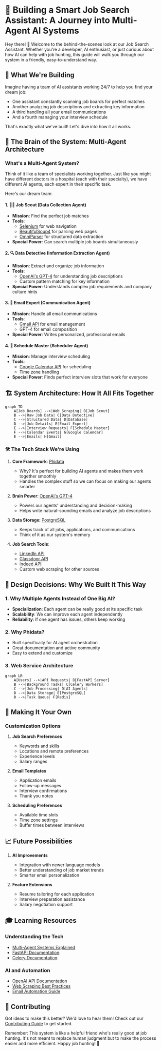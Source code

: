 # 🤖 Building a Smart Job Search Assistant: A Journey into Multi-Agent AI Systems

Hey there! 👋 Welcome to the behind-the-scenes look at our Job Search Assistant. Whether you're a developer, AI enthusiast, or just curious about how AI can help with job hunting, this guide will walk you through our system in a friendly, easy-to-understand way.

## 🎯 What We're Building

Imagine having a team of AI assistants working 24/7 to help you find your dream job:
- One assistant constantly scanning job boards for perfect matches
- Another analyzing job descriptions and extracting key information
- A third handling all your email communications
- And a fourth managing your interview schedule

That's exactly what we've built! Let's dive into how it all works.

## 🧠 The Brain of the System: Multi-Agent Architecture

### What's a Multi-Agent System? 
Think of it like a team of specialists working together. Just like you might have different doctors in a hospital (each with their specialty), we have different AI agents, each expert in their specific task.

Here's our dream team:

#### 1. 🕵️‍♂️ Job Scout (Data Collection Agent)
- **Mission**: Find the perfect job matches
- **Tools**: 
  - [Selenium](https://www.selenium.dev/) for web navigation
  - [BeautifulSoup4](https://www.crummy.com/software/BeautifulSoup/) for parsing web pages
  - [OmniParser](https://huggingface.co/microsoft/OmniParser) for structured data extraction
- **Special Power**: Can search multiple job boards simultaneously

#### 2. 🔍 Data Detective (Information Extraction Agent)
- **Mission**: Extract and organize job information
- **Tools**: 
  - [OpenAI's GPT-4](https://openai.com/gpt-4) for understanding job descriptions
  - Custom pattern matching for key information
- **Special Power**: Understands complex job requirements and company culture hints

#### 3. 📧 Email Expert (Communication Agent)
- **Mission**: Handle all email communications
- **Tools**: 
  - [Gmail API](https://developers.google.com/gmail/api) for email management
  - GPT-4 for email composition
- **Special Power**: Writes personalized, professional emails

#### 4. 📅 Schedule Master (Scheduler Agent)
- **Mission**: Manage interview scheduling
- **Tools**: 
  - [Google Calendar API](https://developers.google.com/calendar) for scheduling
  - Time zone handling
- **Special Power**: Finds perfect interview slots that work for everyone

## 🏗️ System Architecture: How It All Fits Together

```mermaid
graph TD
    A[Job Boards] -->|Web Scraping| B[Job Scout]
    B -->|Raw Job Data| C[Data Detective]
    C -->|Structured Data| D[Database]
    D -->|Job Details| E[Email Expert]
    E -->|Interview Requests| F[Schedule Master]
    F -->|Calendar Events| G[Google Calendar]
    E -->|Emails| H[Gmail]
```

### 🛠️ The Tech Stack We're Using

1. **Core Framework**: [Phidata](https://docs.phidata.com/)
   - Why? It's perfect for building AI agents and makes them work together smoothly
   - Handles the complex stuff so we can focus on making our agents smarter

2. **Brain Power**: [OpenAI's GPT-4](https://openai.com/gpt-4)
   - Powers our agents' understanding and decision-making
   - Helps write natural-sounding emails and analyze job descriptions

3. **Data Storage**: [PostgreSQL](https://www.postgresql.org/)
   - Keeps track of all jobs, applications, and communications
   - Think of it as our system's memory

4. **Job Search Tools**:
   - [LinkedIn API](https://developer.linkedin.com/)
   - [Glassdoor API](https://www.glassdoor.com/developer/)
   - [Indeed API](https://www.indeed.com/publisher)
   - Custom web scraping for other sources

## 🎨 Design Decisions: Why We Built It This Way

### 1. Why Multiple Agents Instead of One Big AI?
- **Specialization**: Each agent can be really good at its specific task
- **Scalability**: We can improve each agent independently
- **Reliability**: If one agent has issues, others keep working

### 2. Why Phidata?
- Built specifically for AI agent orchestration
- Great documentation and active community
- Easy to extend and customize

### 3. Web Service Architecture
```mermaid
graph LR
    A[Users] -->|API Requests| B[FastAPI Server]
    B -->|Background Tasks| C[Celery Workers]
    C -->|Job Processing| D[AI Agents]
    D -->|Data Storage| E[PostgreSQL]
    D -->|Task Queue| F[Redis]
```

## 🚀 Making It Your Own

### Customization Options
1. **Job Search Preferences**
   - Keywords and skills
   - Locations and remote preferences
   - Experience levels
   - Salary ranges

2. **Email Templates**
   - Application emails
   - Follow-up messages
   - Interview confirmations
   - Thank you notes

3. **Scheduling Preferences**
   - Available time slots
   - Time zone settings
   - Buffer times between interviews

## 📈 Future Possibilities

1. **AI Improvements**
   - Integration with newer language models
   - Better understanding of job market trends
   - Smarter email personalization

2. **Feature Extensions**
   - Resume tailoring for each application
   - Interview preparation assistance
   - Salary negotiation support

## 🎓 Learning Resources

### Understanding the Tech
- [Multi-Agent Systems Explained](https://www.youtube.com/watch?v=GXZXXnYdBXk)
- [FastAPI Documentation](https://fastapi.tiangolo.com/)
- [Celery Documentation](https://docs.celeryq.dev/)

### AI and Automation
- [OpenAI API Documentation](https://platform.openai.com/docs)
- [Web Scraping Best Practices](https://www.scrapingbee.com/blog/web-scraping-best-practices/)
- [Email Automation Guide](https://developers.google.com/gmail/api/guides)

## 🤝 Contributing

Got ideas to make this better? We'd love to hear them! Check out our [Contributing Guide](CONTRIBUTING.md) to get started.

Remember: This system is like a helpful friend who's really good at job hunting. It's not meant to replace human judgment but to make the process easier and more efficient. Happy job hunting! 🎉
